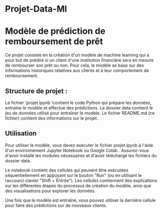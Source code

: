 # Projet-Data-Ml
# Modèle de prédiction de remboursement de prêt
Ce projet consiste en la création d'un modèle de machine learning qui a pour but de prédire si un client d'une institution financière sera en mesure de rembourser son prêt ou non. Pour cela, le modèle se base sur des informations historiques relatives aux clients et à leur comportement de remboursement.

## Structure de projet : 

Le fichier 'projet.ipynb 'contient le code Python qui prépare les données, entraîne le modèle et effectue des prédictions.
Le dossier  data contient  le jeu de données utilisé pour entraîner le modèle.
Le fichier README.md (ce fichier) contient des informations sur le projet.

## Utilisation 

Pour utiliser le modèle, vous devez exécuter le fichier projet.ipynb à l'aide d'un environnement Jupyter Notebook ou Google Colab . Assurez-vous d'avoir installé les modules nécessaires et d'avoir téléchargé les fichiers du dossier data.

Le notebook contient des cellules qui peuvent être exécutées séquentiellement en appuyant sur le bouton "Run" (ou en utilisant le raccourci clavier "Shift + Entrée"). Les cellules contiennent des explications sur les différentes étapes du processus de création du modèle, ainsi que des visualisations pour explorer les données.

Une fois que le modèle est entraîné, vous pouvez utiliser la dernière cellule pour faire des prédictions sur de nouveaux clients.
